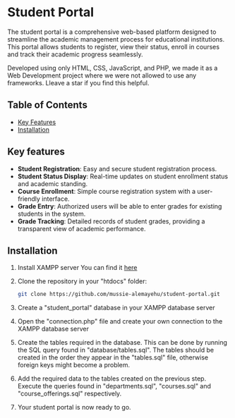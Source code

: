 # Student Portal

The student portal is a comprehensive web-based platform designed to streamline the academic management process for educational institutions. This portal allows students to register, view their status, enroll in courses and track their academic progress seamlessly.

Developed using only HTML, CSS, JavaScript, and PHP, we made it as a Web Development project where we were not allowed to use any frameworks. Lleave a star if you find this helpful.

## Table of Contents
- [Key Features](#key-features)
- [Installation](#installation)

## Key features
- **Student Registration**: Easy and secure student registration process.
- **Student Status Display**: Real-time updates on student enrollment status and academic standing.
- **Course Enrollment**: Simple course registration system with a user-friendly interface.
- **Grade Entry**: Authorized users will be able to enter grades for existing students in the system.
- **Grade Tracking**: Detailed records of student grades, providing a transparent view of academic performance.

## Installation
1. Install XAMPP server
    You can find it [here](https://www.google.com/url?sa=t&source=web&rct=j&opi=89978449&url=https://www.apachefriends.org/download.html&ved=2ahUKEwjXufqht_KGAxWta_EDHVC2ATEQFnoECAYQAQ&usg=AOvVaw0FJaxz5J9FUgyQIdXelZ6c)

2. Clone the repository in your "htdocs" folder:
    ```sh
    git clone https://github.com/mussie-alemayehu/student-portal.git
    ```

3. Create a "student_portal" database in your XAMPP database server

4. Open the "connection.php" file and create your own connection to the XAMPP database server

5. Create the tables required in the database. This can be done by running the SQL query found in "database/tables.sql". The tables should be created in the order they appear in the "tables.sql" file, otherwise foreign keys might become a problem.

6. Add the required data to the tables created on the previous step. Execute the queries found in "departments.sql", "courses.sql" and "course_offerings.sql" respectively.

7. Your student portal is now ready to go.